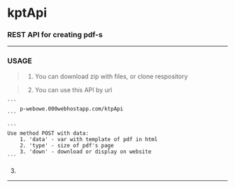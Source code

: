 kptApi
===

### REST API for creating pdf-s

---

### USAGE

> 1. You can download zip with files, or clone respository

> 2. You can use this API by url

    ```
        p-webowe.000webhostapp.com/ktpApi
    ```

    ```
    Use method POST with data:
        1. 'data' - var with template of pdf in html
        2. 'type' - size of pdf's page
        3. 'down' - download or display on website
    ```


3.

---
